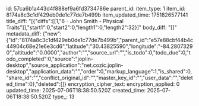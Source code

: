id: 57ca6b1a443d4f888ef9a6fd3734786e
parent_id: 
item_type: 1
item_id: 8174a8c3c1df429eb0de1c77de7b499b
item_updated_time: 1751826577141
title_diff: "[{\"diffs\":[[1,\"6 - John Smith - Physical Traits\"]],\"start1\":0,\"start2\":0,\"length1\":0,\"length2\":32}]"
body_diff: "[]"
metadata_diff: {"new":{"id":"8174a8c3c1df429eb0de1c77de7b499b","parent_id":"e57e88cbf44b4c44904c68e21e6e3cd6","latitude":"30.43825590","longitude":"-84.28073290","altitude":"0.0000","author":"","source_url":"","is_todo":0,"todo_due":0,"todo_completed":0,"source":"joplin-desktop","source_application":"net.cozic.joplin-desktop","application_data":"","order":0,"markup_language":1,"is_shared":0,"share_id":"","conflict_original_id":"","master_key_id":"","user_data":"","deleted_time":0},"deleted":[]}
encryption_cipher_text: 
encryption_applied: 0
updated_time: 2025-07-06T18:38:50.520Z
created_time: 2025-07-06T18:38:50.520Z
type_: 13